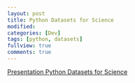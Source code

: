 ```yaml
---
layout: post
title: Python Datasets for Science
modified:
categories: [Dev]
tags: [python, datasets]
fullview: true
comments: true
---
```


[Presentation Python Datasets for Science](http://ricleal.github.io/Presentations/markdown/PythonStandards/presentation.html)
